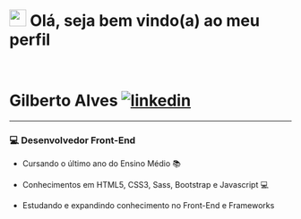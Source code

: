 <h1> <img src="https://media.giphy.com/media/hvRJCLFzcasrR4ia7z/giphy.gif" width="30px"> Olá, seja bem vindo(a) ao meu perfil</h1>
<br>

# Gilberto Alves [![linkedin](https://user-images.githubusercontent.com/56324728/87433331-91935a00-c5bf-11ea-8f60-63cc95788ee6.png)](https://www.linkedin.com/in/gilberto-alves-377414199/)

<hr>

### 💻 Desenvolvedor Front-End

- Cursando o último ano do Ensino Médio 📚

- Conhecimentos em HTML5, CSS3, Sass, Bootstrap e Javascript 💻

- Estudando e expandindo conhecimento no Front-End e Frameworks


